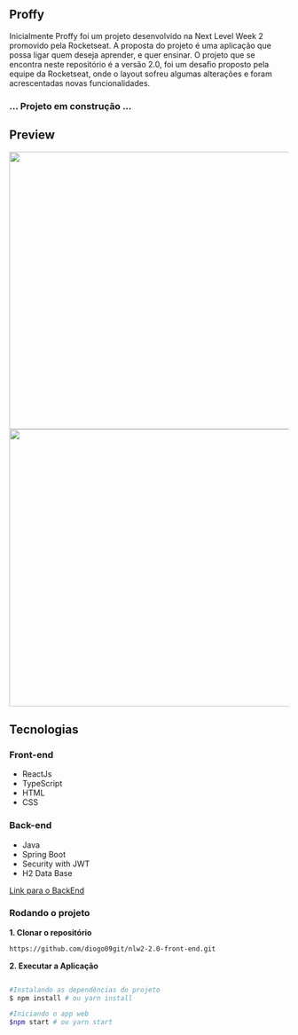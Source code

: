 ## Proffy
Inicialmente Proffy foi um projeto desenvolvido na Next Level Week 2 promovido pela Rocketseat. A proposta do projeto é uma aplicação que possa ligar quem deseja aprender, e quer ensinar.
O projeto que se encontra neste repositório é a versão 2.0, foi um desafio proposto pela equipe da Rocketseat, onde o layout sofreu algumas alterações e foram acrescentadas novas funcionalidades.

### ... Projeto em construção ...

## Preview

<img src="/github/home.png" width="900" height="500"/>
<img src="/github/login.png" width="900" height="500"/>

## Tecnologias

### Front-end
- ReactJs
- TypeScript
- HTML
- CSS

### Back-end
- Java
- Spring Boot
- Security with JWT
- H2 Data Base

[Link para o BackEnd](https://github.com/diogo09git/nlw2-2.0-back-end)

### Rodando o projeto

**1. Clonar o repositório**
```bash
https://github.com/diogo09git/nlw2-2.0-front-end.git
```
**2. Executar a Aplicação**
```bash

#Instalando as dependências do projeto
$ npm install # ou yarn install

#Iniciando o app web
$npm start # ou yarn start
```

